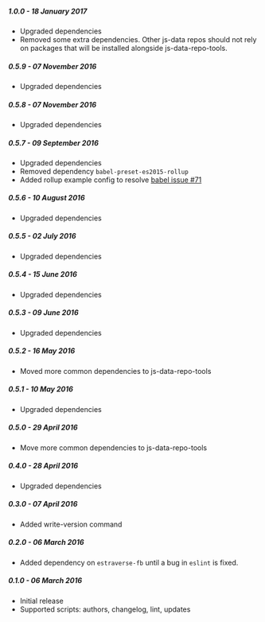 ##### 1.0.0 - 18 January 2017

- Upgraded dependencies
- Removed some extra dependencies. Other js-data repos should not rely on
  packages that will be installed alongside js-data-repo-tools.

##### 0.5.9 - 07 November 2016

- Upgraded dependencies

##### 0.5.8 - 07 November 2016

- Upgraded dependencies

##### 0.5.7 - 09 September 2016

- Upgraded dependencies
- Removed dependency `babel-preset-es2015-rollup`
- Added rollup example config to resolve [babel issue #71](https://github.com/rollup/rollup-plugin-babel/issues/71)

##### 0.5.6 - 10 August 2016

- Upgraded dependencies

##### 0.5.5 - 02 July 2016

- Upgraded dependencies

##### 0.5.4 - 15 June 2016

- Upgraded dependencies

##### 0.5.3 - 09 June 2016

- Upgraded dependencies

##### 0.5.2 - 16 May 2016

- Moved more common dependencies to js-data-repo-tools

##### 0.5.1 - 10 May 2016

- Upgraded dependencies

##### 0.5.0 - 29 April 2016

- Move more common dependencies to js-data-repo-tools

##### 0.4.0 - 28 April 2016

- Upgraded dependencies

##### 0.3.0 - 07 April 2016

- Added write-version command

##### 0.2.0 - 06 March 2016

- Added dependency on `estraverse-fb` until a bug in `eslint` is fixed.

##### 0.1.0 - 06 March 2016

- Initial release
- Supported scripts: authors, changelog, lint, updates
